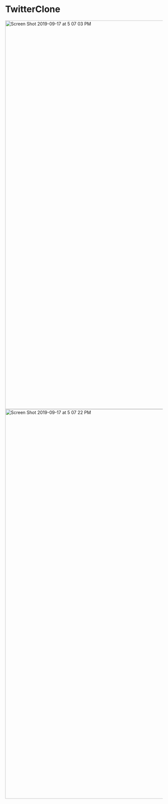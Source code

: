 # TwitterClone
<img width="1239" alt="Screen Shot 2019-09-17 at 5 07 03 PM" src="https://user-images.githubusercontent.com/46302971/65301443-69b4a080-db2c-11e9-9e8f-17086cc60dd6.png">
<img width="1242" alt="Screen Shot 2019-09-17 at 5 07 22 PM" src="https://user-images.githubusercontent.com/46302971/65301469-8bae2300-db2c-11e9-9e3c-75bc9f76fe7b.png">
